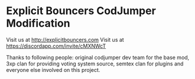 # Explicit Bouncers CodJumper Modification

Visit us at http://explicitbouncers.com
Visit us at https://discordapp.com/invite/cMXNWcT

Thanks to following people: original codjumper dev team for the base mod, 3xp clan for providing voting system source, semtex clan for plugins and everyone else involved on this project.
